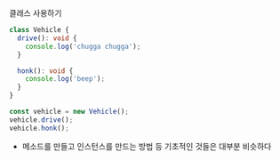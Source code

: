 클래스 사용하기

```ts
class Vehicle {
  drive(): void {
    console.log('chugga chugga');
  }

  honk(): void {
    console.log('beep');
  }
}

const vehicle = new Vehicle();
vehicle.drive();
vehicle.honk();
```

- 메소드를 만들고 인스턴스를 만드는 방법 등 기초적인 것들은 대부분 비슷하다
